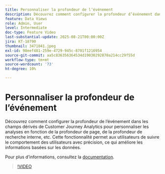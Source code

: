 ```yaml
---
title: Personnaliser la profondeur de l’événement
description: Découvrez comment configurer la profondeur d’événement dans les champs dérivés de Customer Journey Analytics pour personnaliser les analyses en fonction de la profondeur de page, de la profondeur de recherche interne, etc.
feature: Data Views
role: Admin, User
level: Intermediate
doc-type: Feature Video
last-substantial-update: 2025-08-21T00:00:00Z
jira: KT-18790
thumbnail: 3471041.jpeg
exl-id: 98eef481-259e-4729-945c-8701f1216954
source-git-commit: aa5c836356364534d19030292870a214cc29f55d
workflow-type: tm+mt
source-wordcount: '73'
ht-degree: 10%

---
```


# Personnaliser la profondeur de l’événement

Découvrez comment configurer la profondeur de l’événement dans les champs dérivés de Customer Journey Analytics pour personnaliser les analyses en fonction de la profondeur de page, de la profondeur de recherche interne, etc. Cette fonctionnalité permet aux utilisateurs de suivre le comportement des utilisateurs avec précision, ce qui améliore les informations basées sur les données.

Pour plus dʼinformations, consultez la [documentation](https://experienceleague.adobe.com/fr/docs/analytics-platform/using/cja-dataviews/derived-fields).

>[!VIDEO](https://video.tv.adobe.com/v/3471041/?learn=on)
